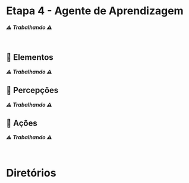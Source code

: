 # Etapa 4 - Agente de Aprendizagem
***⚠ Trabalhando ⚠***

<br>

## 💠 Elementos
***⚠ Trabalhando ⚠***

## 💠 Percepções
***⚠ Trabalhando ⚠***

## 💠 Ações
***⚠ Trabalhando ⚠***

<br>

# Diretórios

